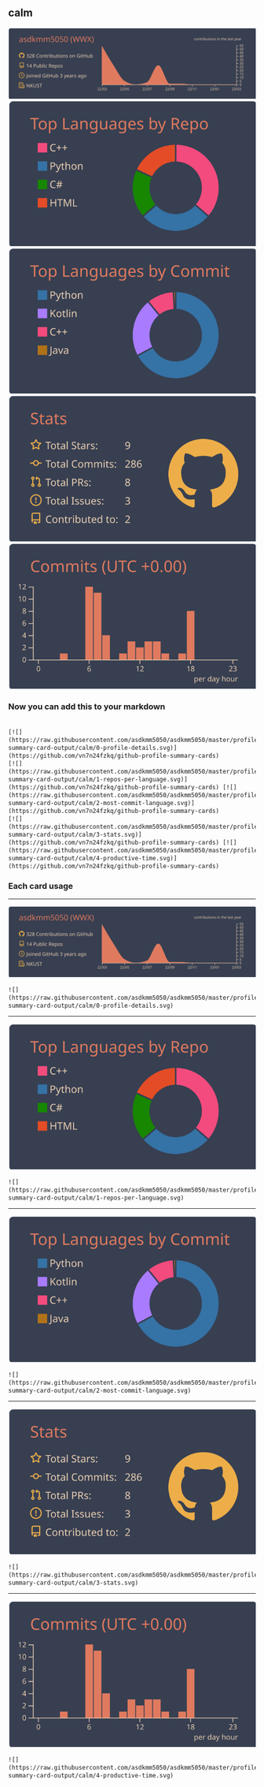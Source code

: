 ## calm

[![](./0-profile-details.svg)](https://github.com/vn7n24fzkq/github-profile-summary-cards)
[![](./1-repos-per-language.svg)](https://github.com/vn7n24fzkq/github-profile-summary-cards) [![](./2-most-commit-language.svg)](https://github.com/vn7n24fzkq/github-profile-summary-cards)
[![](./3-stats.svg)](https://github.com/vn7n24fzkq/github-profile-summary-cards) [![](./4-productive-time.svg)](https://github.com/vn7n24fzkq/github-profile-summary-cards)
### Now you can add this to your markdown
```

[![](https://raw.githubusercontent.com/asdkmm5050/asdkmm5050/master/profile-summary-card-output/calm/0-profile-details.svg)](https://github.com/vn7n24fzkq/github-profile-summary-cards)
[![](https://raw.githubusercontent.com/asdkmm5050/asdkmm5050/master/profile-summary-card-output/calm/1-repos-per-language.svg)](https://github.com/vn7n24fzkq/github-profile-summary-cards) [![](https://raw.githubusercontent.com/asdkmm5050/asdkmm5050/master/profile-summary-card-output/calm/2-most-commit-language.svg)](https://github.com/vn7n24fzkq/github-profile-summary-cards)
[![](https://raw.githubusercontent.com/asdkmm5050/asdkmm5050/master/profile-summary-card-output/calm/3-stats.svg)](https://github.com/vn7n24fzkq/github-profile-summary-cards) [![](https://raw.githubusercontent.com/asdkmm5050/asdkmm5050/master/profile-summary-card-output/calm/4-productive-time.svg)](https://github.com/vn7n24fzkq/github-profile-summary-cards)

```

### Each card usage
---

![](./0-profile-details.svg)

```
![](https://raw.githubusercontent.com/asdkmm5050/asdkmm5050/master/profile-summary-card-output/calm/0-profile-details.svg)
```

    

---

![](./1-repos-per-language.svg)

```
![](https://raw.githubusercontent.com/asdkmm5050/asdkmm5050/master/profile-summary-card-output/calm/1-repos-per-language.svg)
```

    

---

![](./2-most-commit-language.svg)

```
![](https://raw.githubusercontent.com/asdkmm5050/asdkmm5050/master/profile-summary-card-output/calm/2-most-commit-language.svg)
```

    

---

![](./3-stats.svg)

```
![](https://raw.githubusercontent.com/asdkmm5050/asdkmm5050/master/profile-summary-card-output/calm/3-stats.svg)
```

    

---

![](./4-productive-time.svg)

```
![](https://raw.githubusercontent.com/asdkmm5050/asdkmm5050/master/profile-summary-card-output/calm/4-productive-time.svg)
```

    
